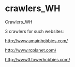 # crawlers_WH
Crawlers_WH

3 crawlers for such websites:

http://www.amainhobbies.com/

http://www.rcplanet.com/

http://www3.towerhobbies.com/
